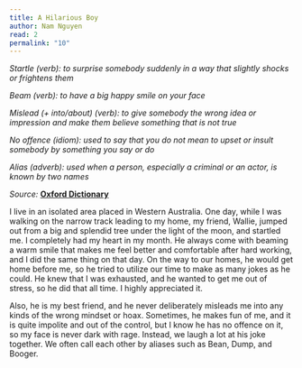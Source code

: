 ```yaml
---
title: A Hilarious Boy
author: Nam Nguyen
read: 2
permalink: "10"
---
```


*Startle (verb): to surprise somebody suddenly in a way that slightly shocks or frightens them*

*Beam (verb): to have a big happy smile on your face*

*Mislead (+ into/about) (verb): to give somebody the wrong idea or impression and make them believe something that is not true*

*No offence (idiom): used to say that you do not mean to upset or insult somebody by something you say or do*

*Alias (adverb): used when a person, especially a criminal or an actor, is known by two names*

_Source:_ [**Oxford Dictionary**](https://www.oxfordlearnersdictionaries.com/)

I live in an isolated area placed in Western Australia. One day, while I was walking on the narrow track leading to my home, my friend, Wallie, jumped out from a big and splendid tree under the light of the moon, and startled me. I completely had my heart in my month. He always come with beaming a warm smile that makes me feel better and comfortable after hard working, and I did the same thing on that day. On the way to our homes, he would get home before me, so he tried to utilize our time to make as many jokes as he could. He knew that I was exhausted, and he wanted to get me out of stress, so he did that all time. I highly appreciated it. 

Also, he is my best friend, and he never deliberately misleads me into any kinds of the wrong mindset or hoax. Sometimes, he makes fun of me, and it is quite impolite and out of the control, but I know he has no offence on it, so my face is never dark with rage. Instead, we laugh a lot at his joke together. We often call each other by aliases such as Bean, Dump, and Booger.